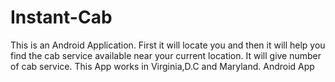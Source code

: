 Instant-Cab
===========
This is an Android Application.
First it will locate you and then it will help you find the cab service available near your current location.
It will give number of cab service.
This App works in Virginia,D.C and Maryland.
Android App

